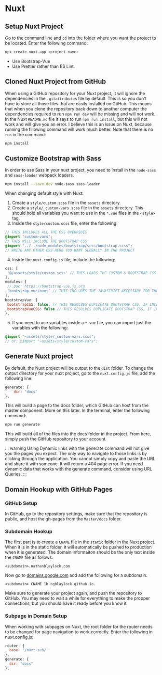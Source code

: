 # Nuxt

## Setup Nuxt Project

Go to the command line and `cd` into the folder where you want the project to be located. Enter the following command:

```bash
npx create-nuxt-app <project-name>
```

- Use Bootstrap-Vue
- Use Prettier rather than ES Lint.

## Cloned Nuxt Project from GitHub

When using a GitHub repository for your Nuxt project, it will ignore the dependencies in the `.gitattributes` file by default. This is so you don't have to store all those files that are easily installed on GitHub. This means that when you clone the repository back down to another computer the dependencies required to run `npm run dev` will be missing and will not work. In the Nuxt `README.md` file it says to run `npm run install`, but this will not work and will give you an error. I believe this is an issue on Nuxt, because running the fillowing command will work much better. Note that there is no `run` in the command:

```bash
npm install
```

## Customize Bootstrap with Sass

In order to use Sass in your nuxt project, you need to install in the `node-sass` and `sass-loader` webpack loaders.

```bash
npm install --save-dev node-sass sass-loader
```

When changing default style with Nuxt:

1. Create a `style/custom.scss` file in the `assets` directory.
2. Create a `style/_custom-vars.scss` file in the `assets` directory. This should hold all variables you want to use in the `*.vue` files in the `<style>` tag.
3. Inside the `style/custom.scss` file, enter the following:

```scss
// THIS INCLUDES ALL THE CSS OVERRIDES
@import "custom-vars";
// THIS WILL INCLUDE THE BOOTSTRAP CSS
@import "../../node_modules/bootstrap/scss/bootstrap.scss";
// WRITE ANY OTHER CSS HERE YOU WANT GLOBALLY IN THE PROJECT
```

4. Inside the `nuxt.config.js` file, include the following:

```js
css: [
 '@/assets/style/custom.scss' // THIS LOADS THE CUSTOM & BOOTSTRAP CSS
],
modules: [
 // Doc: https://bootstrap-vue.js.org
 'bootstrap-vue/nuxt' // THIS INCLUDES THE JAVASCRIPT NECESSARY FOR THE MOBILE NAVBAR, MODAL, ETC.
],
bootstrapVue: {
 bootstrapCSS: false, // THIS RESOLVES DUPLICATE BOOTSTRAP CSS, IF INCLUDED IN THE CUSTOM.SCSS
 bootstrapVueCSS: false // THIS RESOLVES DUPLICATE BOOTSTRAP CSS, IF INCLUDED IN THE CUSTOM.SCSS
},
```

5. If you need to use variables inside a `*.vue` file, you can import just the variables with the following:

```scss
@import "~assets/style/_custom-vars.scss";
// or: @import "~assets/style/custom-vars";
```

## Generate Nuxt project

By default, the Nuxt project will be output to the `dist` folder. To change the output directory for your nuxt project, go to the `nuxt.config.js` file, add the following line:

```js
generate: {
    dir: "docs"
},
```

This will build a page to the docs folder, which GitHub can host from the master component. More on this later. In the terminal, enter the following command:

```bash
npm run generate
```

This will build all of the files into the docs folder in the project. From here, simply push the GitHub repository to your account.

::: warning
Using Dynamic links with the generate command will not give you the pages you expect. The only way to navigate to those links is by clicking through the application. You cannot simply copy and paste the URL and share it with someone. It will return a 404 page error. If you need dynamic data that works with the generate command, consider using URL Queries.
:::

## Domain Hookup with GitHub Pages

### GitHub Setup

In GitHub, go to the repository settings, make sure that the repository is public, and host the gh-pages from the `Master/docs` folder.

### Subdomain Hookup

The first part is to create a `CNAME` file in the `static` folder in the Nuxt project. When it is in the static folder, it will automatically be pushed to production when it is generated. The domain informaiton should be the only text inside the `CNAME` file as follows:

```
<subdomain>.nathanblaylock.com
```

Now go to [domains.google.com](https://domains.google.com) add add the following for a subdomain:

```
<subdomain> CNAME 1h ngblaylock.github.io.
```

Make sure to generate your project again, and push the repository to GitHub. You may need to wait a while for everything to make the propper connections, but you should have it ready before you know it.

### Subpage in Domain Setup

When working with subpages on Nuxt, the root folder for the router needs to be changed for page navigation to work correctly. Enter the following in nuxt.config.js:

```js
router: {
  base: '/nuxt-sub/'
},
generate: {
  dir: "docs"
},
```
